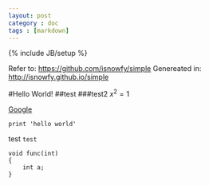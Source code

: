 ```yaml
---
layout: post
category : doc
tags : [markdown]
---
```

{% include JB/setup %}

Refer to: <https://github.com/isnowfy/simple>
Genereated in: <http://isnowfy.github.io/simple>


#Hello World!
##test
###test2
$x^2=1$

[Google](http://google.com)

~~~~{python}
print 'hello world'
~~~~

test `test`

~~~~{c}
void func(int)
{
    int a;
}
~~~~
